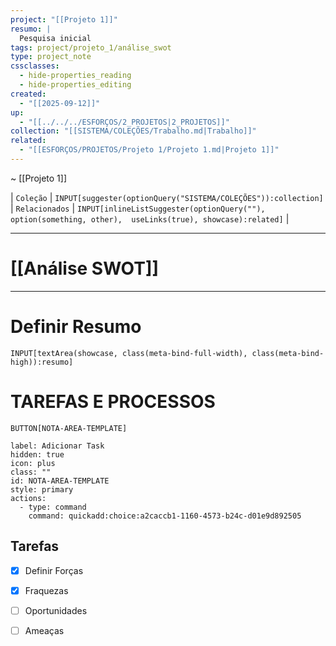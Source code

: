 ```yaml
---
project: "[[Projeto 1]]"
resumo: |
  Pesquisa inicial
tags: project/projeto_1/análise_swot
type: project_note
cssclasses:
  - hide-properties_reading
  - hide-properties_editing
created:
  - "[[2025-09-12]]"
up:
  - "[[../../../ESFORÇOS/2_PROJETOS|2_PROJETOS]]"
collection: "[[SISTEMA/COLEÇÕES/Trabalho.md|Trabalho]]"
related:
  - "[[ESFORÇOS/PROJETOS/Projeto 1/Projeto 1.md|Projeto 1]]"
---
```

~ [[Projeto 1]] 

| `Coleção` | `INPUT[suggester(optionQuery("SISTEMA/COLEÇÕES")):collection]`   | `Relacionados` | `INPUT[inlineListSuggester(optionQuery(""), option(something, other),  useLinks(true), showcase):related]`  |

---
# [[Análise SWOT]] 
---

# Definir Resumo 
`INPUT[textArea(showcase, class(meta-bind-full-width), class(meta-bind-high)):resumo]`



# TAREFAS E PROCESSOS


 `BUTTON[NOTA-AREA-TEMPLATE]`     

```meta-bind-button
label: Adicionar Task
hidden: true
icon: plus
class: ""
id: NOTA-AREA-TEMPLATE
style: primary
actions:
  - type: command
    command: quickadd:choice:a2caccb1-1160-4573-b24c-d01e9d892505
```




## Tarefas
- [x] Definir Forças
- [x] Fraquezas
- [ ] Oportunidades
- [ ] Ameaças







